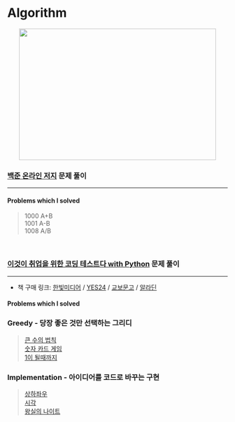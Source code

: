 # Algorithm
<p align="center">
    <img src="./1.gif" width="450" height="300" />
</p>

### [백준 온라인 저지](https://www.acmicpc.net/) 문제 풀이
---
#### Problems which I solved

> 1000 A+B<br/>
> 1001 A-B<br/>
> 1008 A/B<br/>  

<br>

### [이것이 취업을 위한 코딩 테스트다 with Python](https://github.com/ndb796/python-for-coding-test) 문제 풀이
---
* 책 구매 링크: [한빛미디어](http://hanbit.co.kr/store/books/look.php?p_code=B8945183661) / [YES24](http://www.yes24.com/Product/Goods/91433923) / [교보문고](http://www.kyobobook.co.kr/product/detailViewKor.laf?barcode=9791162243077) / [알라딘](https://www.aladin.co.kr/shop/wproduct.aspx?ISBN=K342631735)



#### Problems which I solved
### Greedy - 당장 좋은 것만 선택하는 그리디
> [큰 수의 법칙](https://github.com/noah0316/Algorithm/blob/master/Dongbin_Na-python_for_coding_test/Greedy/2.py)<br/>
> [숫자 카드 게임](https://github.com/noah0316/Algorithm/blob/master/Dongbin_Na-python_for_coding_test/Greedy/3.py)<br/>
> [1이 될때까지](https://github.com/noah0316/Algorithm/blob/master/Dongbin_Na-python_for_coding_test/Greedy/4.py)<br/>
### Implementation - 아이디어를 코드로 바꾸는 구현
> [상하좌우](https://github.com/noah0316/Algorithm/blob/master/Dongbin_Na-python_for_coding_test/Implementation/1.py)<br/>
> [시각](https://github.com/noah0316/Algorithm/blob/master/Dongbin_Na-python_for_coding_test/Implementation/2.py)<br/>
> [왕실의 나이트](https://github.com/noah0316/Algorithm/blob/master/Dongbin_Na-python_for_coding_test/Implementation/3.py)<br/>